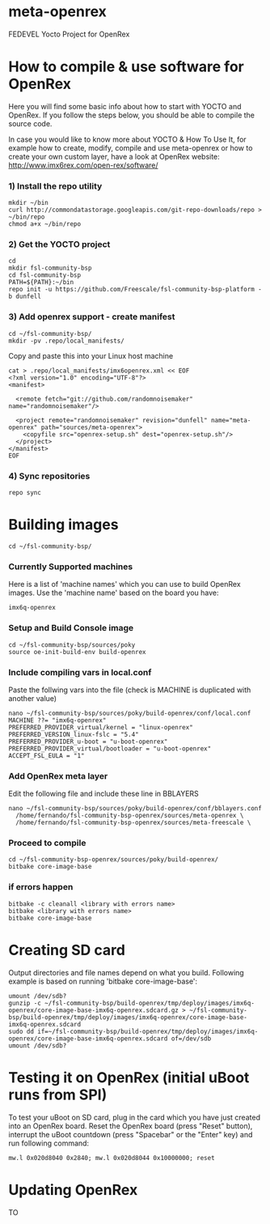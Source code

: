 # meta-openrex
FEDEVEL Yocto Project for OpenRex
 
# How to compile & use software for OpenRex 
 
Here you will find some basic info about how to start with YOCTO and OpenRex. If you follow the steps below, you should be able to compile the source code. 
 
 
In case you would like to know more about YOCTO & How To Use It, for example how to create, modify, compile and use meta-openrex or how to create your own custom layer, have a look at OpenRex website: http://www.imx6rex.com/open-rex/software/
 
### 1) Install the repo utility
    mkdir ~/bin
    curl http://commondatastorage.googleapis.com/git-repo-downloads/repo > ~/bin/repo
    chmod a+x ~/bin/repo
 
### 2) Get the YOCTO project
    cd
    mkdir fsl-community-bsp
    cd fsl-community-bsp
    PATH=${PATH}:~/bin
    repo init -u https://github.com/Freescale/fsl-community-bsp-platform -b dunfell
 
### 3) Add openrex support - create manifest 
    cd ~/fsl-community-bsp/
    mkdir -pv .repo/local_manifests/
 
Copy and paste this into your Linux host machine 
 
    cat > .repo/local_manifests/imx6openrex.xml << EOF
    <?xml version="1.0" encoding="UTF-8"?>
    <manifest>
     
      <remote fetch="git://github.com/randomnoisemaker" name="randomnoisemaker"/>
     
      <project remote="randomnoisemaker" revision="dunfell" name="meta-openrex" path="sources/meta-openrex">
        <copyfile src="openrex-setup.sh" dest="openrex-setup.sh"/>
      </project>
    </manifest>
    EOF
 
### 4) Sync repositories
    repo sync
 
# Building images
    cd ~/fsl-community-bsp/
 
### Currently Supported machines <machine name>
Here is a list of 'machine names' which you can use to build OpenRex images. Use the 'machine name' based on the board you have:
 
    imx6q-openrex
     
### Setup and Build Console image
    cd ~/fsl-community-bsp/sources/poky
    source oe-init-build-env build-openrex
    

### Include compiling vars in local.conf
Paste the follwing vars into the file (check is MACHINE is duplicated with another value)

    nano ~/fsl-community-bsp/sources/poky/build-openrex/conf/local.conf
    MACHINE ??= "imx6q-openrex"
    PREFERRED_PROVIDER_virtual/kernel = "linux-openrex"
    PREFERRED_VERSION_linux-fslc = "5.4"
    PREFERRED_PROVIDER_u-boot = "u-boot-openrex"
    PREFERRED_PROVIDER_virtual/bootloader = "u-boot-openrex"
    ACCEPT_FSL_EULA = "1"

### Add OpenRex meta layer
Edit the following file and include these line in BBLAYERS
    
    nano ~/fsl-community-bsp/sources/poky/build-openrex/conf/bblayers.conf
      /home/fernando/fsl-community-bsp-openrex/sources/meta-openrex \
      /home/fernando/fsl-community-bsp-openrex/sources/meta-freescale \

### Proceed to compile 
    cd ~/fsl-community-bsp-openrex/sources/poky/build-openrex/
    bitbake core-image-base
    
### if errors happen 
    bitbake -c cleanall <library with errors name>
    bitbake <library with errors name>
    bitbake core-image-base
 
# Creating SD card
Output directories and file names depend on what you build. Following example is based on running 'bitbake core-image-base':
 
 
    umount /dev/sdb?
    gunzip -c ~/fsl-community-bsp/build-openrex/tmp/deploy/images/imx6q-openrex/core-image-base-imx6q-openrex.sdcard.gz > ~/fsl-community-bsp/build-openrex/tmp/deploy/images/imx6q-openrex/core-image-base-imx6q-openrex.sdcard
    sudo dd if=~/fsl-community-bsp/build-openrex/tmp/deploy/images/imx6q-openrex/core-image-base-imx6q-openrex.sdcard of=/dev/sdb
    umount /dev/sdb?
     
# Testing it on OpenRex (initial uBoot runs from SPI)
To test your uBoot on SD card, plug in the card which you have just created into an OpenRex board. Reset the OpenRex board (press "Reset" button), interrupt the uBoot countdown (press "Spacebar" or the "Enter" key) and run following command:
 
    mw.l 0x020d8040 0x2840; mw.l 0x020d8044 0x10000000; reset
 
# Updating OpenRex
TO
